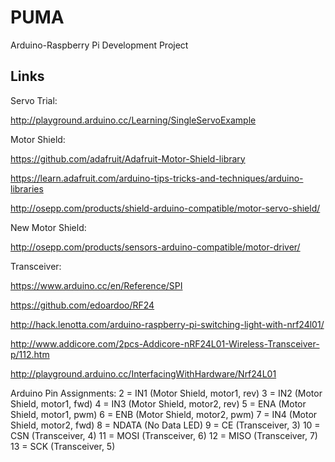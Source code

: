 # PUMA
Arduino-Raspberry Pi Development Project

## Links
Servo Trial:

http://playground.arduino.cc/Learning/SingleServoExample

Motor Shield:

https://github.com/adafruit/Adafruit-Motor-Shield-library

https://learn.adafruit.com/arduino-tips-tricks-and-techniques/arduino-libraries

http://osepp.com/products/shield-arduino-compatible/motor-servo-shield/

New Motor Shield:

http://osepp.com/products/sensors-arduino-compatible/motor-driver/

Transceiver:

https://www.arduino.cc/en/Reference/SPI

https://github.com/edoardoo/RF24

http://hack.lenotta.com/arduino-raspberry-pi-switching-light-with-nrf24l01/

http://www.addicore.com/2pcs-Addicore-nRF24L01-Wireless-Transceiver-p/112.htm

http://playground.arduino.cc/InterfacingWithHardware/Nrf24L01

Arduino Pin Assignments:
2 = IN1 (Motor Shield, motor1, rev)
3 = IN2 (Motor Shield, motor1, fwd)
4 = IN3 (Motor Shield, motor2, rev)
5 = ENA (Motor Shield, motor1, pwm)
6 = ENB (Motor Shield, motor2, pwm)
7 = IN4 (Motor Shield, motor2, fwd)
8 = NDATA (No Data LED)
9 = CE (Transceiver, 3)
10 = CSN (Transceiver, 4)
11 = MOSI (Transceiver, 6)
12 = MISO (Transceiver, 7)
13 = SCK (Transceiver, 5)
